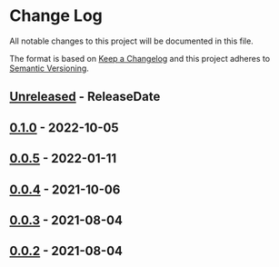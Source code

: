 # Change Log
All notable changes to this project will be documented in this file.

The format is based on [Keep a Changelog](http://keepachangelog.com/)
and this project adheres to [Semantic Versioning](http://semver.org/).

<!-- next-header -->
## [Unreleased] - ReleaseDate

## [0.1.0] - 2022-10-05

## [0.0.5] - 2022-01-11

## [0.0.4] - 2021-10-06

## [0.0.3] - 2021-08-04

## [0.0.2] - 2021-08-04

<!-- next-url -->
[Unreleased]: https://github.com/epage/git-stack/compare/concolor-query-v0.1.0...HEAD
[0.1.0]: https://github.com/epage/git-stack/compare/concolor-query-v0.0.5...concolor-query-v0.1.0
[0.0.5]: https://github.com/epage/git-stack/compare/concolor-query-v0.0.4...concolor-query-v0.0.5
[0.0.4]: https://github.com/epage/git-stack/compare/concolor-query-v0.0.3...concolor-query-v0.0.4
[0.0.3]: https://github.com/epage/git-stack/compare/concolor-query-v0.0.2...concolor-query-v0.0.3
[0.0.2]: https://github.com/rust-cli/concolor/compare/847670646de39fde558bed176b748562ab6157e2...concolor-query-v0.0.2
